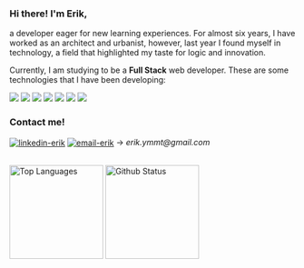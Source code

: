 ### Hi there! I'm Erik,
a developer eager for new learning experiences. For almost six years, I have worked as an architect and urbanist, however, last year I found myself in    technology, a field that highlighted my taste for logic and innovation.

Currently, I am studying to be a **Full Stack** web developer. These are some technologies that I have been developing:
<p>
  <div align="left">
    <img src="https://img.shields.io/badge/javascript-%23323330.svg?style=for-the-badge&logo=javascript&logoColor=%23F7DF1E" />
    <img src="https://img.shields.io/badge/react-%2320232a.svg?style=for-the-badge&logo=react&logoColor=%2361DAFB" />
    <img src="https://img.shields.io/badge/redux-%23593d88.svg?style=for-the-badge&logo=redux&logoColor=white" />
    <img src="https://img.shields.io/badge/html5-%23E34F26.svg?style=for-the-badge&logo=html5&logoColor=white" />
    <img src="https://img.shields.io/badge/css3-%231572B6.svg?style=for-the-badge&logo=css3&logoColor=white" />
    <img src="https://img.shields.io/badge/git-%23F05033.svg?style=for-the-badge&logo=git&logoColor=white" />
    <img src="https://img.shields.io/badge/github-%23121011.svg?style=for-the-badge&logo=github&logoColor=white" />
  </div>
</p>

<h3 align="left">Contact me!</h3>
<p align="left">
  <a href="https://www.linkedin.com/in/erikyamamoto/" target="blank"><img align="center" src="https://img.shields.io/badge/LinkedIn-0077B5?style=for-the-badge&logo=linkedin&logoColor=white" alt="linkedin-erik" /></a>
  <a href="mailto:erik.ymmt@gmail.com" target="blank"><img align="center" src="https://img.shields.io/badge/EMAIL-9cf?style=for-the-badge&logo=gmail" alt="email-erik" /></a>
  <span> → <em>erik.ymmt@gmail.com</em></span>
</p> 
<br>
<div>
  <img height="165em" alt="Top Languages" src="https://github-readme-stats.vercel.app/api/top-langs/?username=erik-ymmt&layout=compact&theme=dracula"/>
  <img height="165em" alt="Github Status" src="https://github-readme-stats.vercel.app/api?username=erik-ymmt&theme=dracula"/>
</div>
